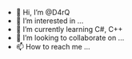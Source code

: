 - 👋 Hi, I’m @D4rQ
- 👀 I’m interested in ...
- 🌱 I’m currently learning C#, C++
- 💞️ I’m looking to collaborate on ...
- 📫 How to reach me ...

<!---
D4rQ/D4rQ is a ✨ special ✨ repository because its `README.md` (this file) appears on your GitHub profile.
You can click the Preview link to take a look at your changes.
--->
